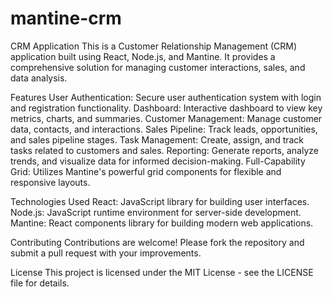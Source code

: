 # mantine-crm
CRM Application
This is a Customer Relationship Management (CRM) application built using React, Node.js, and Mantine. It provides a comprehensive solution for managing customer interactions, sales, and data analysis.

Features
User Authentication: Secure user authentication system with login and registration functionality.
Dashboard: Interactive dashboard to view key metrics, charts, and summaries.
Customer Management: Manage customer data, contacts, and interactions.
Sales Pipeline: Track leads, opportunities, and sales pipeline stages.
Task Management: Create, assign, and track tasks related to customers and sales.
Reporting: Generate reports, analyze trends, and visualize data for informed decision-making.
Full-Capability Grid: Utilizes Mantine's powerful grid components for flexible and responsive layouts.

Technologies Used
React: JavaScript library for building user interfaces.
Node.js: JavaScript runtime environment for server-side development.
Mantine: React components library for building modern web applications.

Contributing
Contributions are welcome! Please fork the repository and submit a pull request with your improvements.

License
This project is licensed under the MIT License - see the LICENSE file for details.
